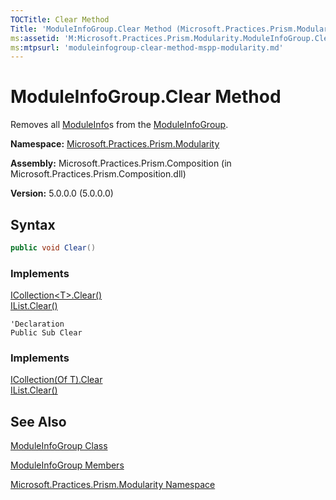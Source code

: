 ```yaml
---
TOCTitle: Clear Method
Title: 'ModuleInfoGroup.Clear Method (Microsoft.Practices.Prism.Modularity)'
ms:assetid: 'M:Microsoft.Practices.Prism.Modularity.ModuleInfoGroup.Clear'
ms:mtpsurl: 'moduleinfogroup-clear-method-mspp-modularity.md'
---
```


# ModuleInfoGroup.Clear Method

Removes all [ModuleInfo](/patterns-practices/reference/moduleinfo-class-mspp-modularity)s from the [ModuleInfoGroup](/patterns-practices/reference/moduleinfogroup-class-mspp-modularity).

**Namespace:** [Microsoft.Practices.Prism.Modularity](/patterns-practices/reference/mspp-modularity-namespace)

**Assembly:** Microsoft.Practices.Prism.Composition (in Microsoft.Practices.Prism.Composition.dll)

**Version:** 5.0.0.0 (5.0.0.0)

## Syntax

```C#
public void Clear()
```

### Implements

[ICollection&lt;T&gt;.Clear()](http://msdn.microsoft.com/en-us/library/5axy4fbh)  
[IList.Clear()](http://msdn.microsoft.com/en-us/library/5h6ak0yz)

```VB
'Declaration
Public Sub Clear
```
### Implements

[ICollection(Of T).Clear](http://msdn.microsoft.com/en-us/library/5axy4fbh)  
[IList.Clear()](http://msdn.microsoft.com/en-us/library/5h6ak0yz)

## See Also

[ModuleInfoGroup Class](/patterns-practices/reference/moduleinfogroup-class-mspp-modularity)

[ModuleInfoGroup Members](/patterns-practices/reference/moduleinfogroup-members-mspp-modularity)

[Microsoft.Practices.Prism.Modularity Namespace](/patterns-practices/reference/mspp-modularity-namespace)
